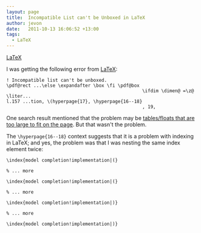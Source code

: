 ```yaml
---
layout: page
title:  Incompatible List can't be Unboxed in LaTeX
author: jevon
date:   2011-10-13 16:06:52 +13:00
tags:
  - LaTeX
---
```


[LaTeX](Latex.md)

I was getting the following error from [LaTeX](Latex.md):

```
! Incompatible list can't be unboxed.
\pdf@rect ...\else \expandafter \box \fi \pdf@box 
                                                  \ifdim \dimen@ =\z@ \liter...
l.157 ...tion, \(hyperpage{17}, \hyperpage{16--18}
                                                  , 19,
```

One search result mentioned that the problem may be <a href="http://www.tug.org/pipermail/texhax/2006-August/006747.html">tables/floats that are too large to fit on the page</a>. But that wasn't the problem.

The `\hyperpage{16--18}` context suggests that it is a problem with indexing in LaTeX; and yes, the problem was that I was nesting the same index element twice:

```
\index{model completion!implementation|(}

% ... more

\index{model completion!implementation|(}

% ... more 

\index{model completion!implementation|)}

% ... more 

\index{model completion!implementation|)}
```
